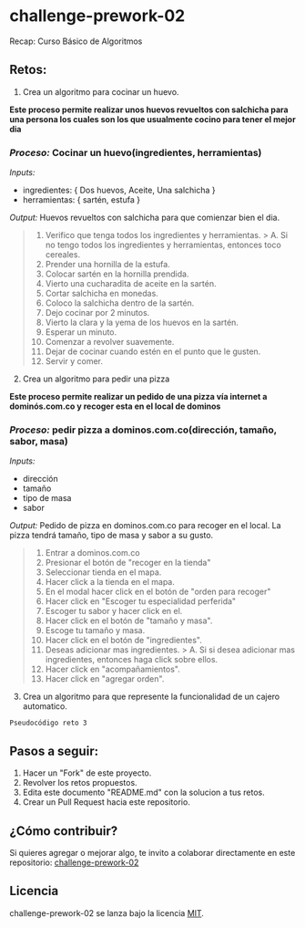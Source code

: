 # challenge-prework-02
Recap: Curso Básico de Algoritmos

## Retos:

1. Crea un algoritmo para cocinar un huevo.

**Este proceso permite realizar unos huevos revueltos con salchicha para una persona los cuales son los que usualmente cocino para tener el mejor dia** 

### _Proceso:_ Cocinar un huevo(ingredientes, herramientas)

_Inputs:_ 
* ingredientes: { Dos huevos, Aceite, Una salchicha }
* herramientas: { sartén, estufa }
 
_Output:_ Huevos revueltos con salchicha para que comienzar bien el dia.

> 1. Verifico que tenga todos los ingredientes y herramientas.
	> A.  Si no tengo todos los ingredientes y herramientas, entonces toco cereales.
> 2. Prender una hornilla de la estufa.
> 3. Colocar sartén en la hornilla prendida.
> 4. Vierto una cucharadita de aceite en la sartén.
> 5. Cortar salchicha en monedas.
> 6. Coloco la salchicha dentro de la sartén.
> 7. Dejo cocinar por 2 minutos.
> 8. Vierto la clara y la yema de los huevos en la sartén. 
> 9. Esperar un minuto.
> 10. Comenzar a revolver suavemente.
> 11. Dejar de cocinar cuando estén en el punto que le gusten.
> 12. Servir y comer.

2. Crea un algoritmo para pedir una pizza

**Este proceso permite realizar un pedido de una pizza vía internet a dominós.com.co y recoger esta en el local de dominos** 

### _Proceso:_ pedir pizza a dominos.com.co(dirección, tamaño, sabor, masa)

_Inputs:_ 
* dirección 
* tamaño
* tipo de masa
* sabor
 
_Output:_ Pedido de pizza en dominos.com.co para recoger en el local. La pizza tendrá tamaño, tipo de masa y sabor a su gusto.

> 1. Entrar a dominos.com.co
> 2. Presionar el botón de "recoger en la tienda"
> 3. Seleccionar tienda en el mapa.
> 4. Hacer click a la tienda en el mapa.
> 5. En el modal hacer click en el botón de "orden para recoger"
> 6. Hacer click en "Escoger tu especialidad perferida"
> 7. Escoger tu sabor y hacer click en el.
> 8. Hacer click en el botón de "tamaño y masa".
> 9. Escoge tu tamaño y masa.
> 10. Hacer click en el botón de "ingredientes".
> 11. Deseas adicionar mas ingredientes.
	> A. Si si desea adicionar mas ingredientes, entonces haga click sobre ellos.
>  12. Hacer click en "acompañamientos".
>  13. Hacer click en "agregar orden".

3. Crea un algoritmo para que represente la funcionalidad de un cajero automatico.

```
Pseudocódigo reto 3
```

## Pasos a seguir:

1. Hacer un "Fork" de este proyecto.
2. Revolver los retos propuestos.
3. Edita este documento "README.md" con la solucion a tus retos.
4. Crear un Pull Request hacia este repositorio.

## ¿Cómo contribuir?

Si quieres agregar o mejorar algo, te invito a colaborar directamente en este repositorio: [challenge-prework-02](https://github.com/platzimaster/challenge-prework-01/)

## Licencia

challenge-prework-02 se lanza bajo la licencia [MIT](https://opensource.org/licenses/MIT).
